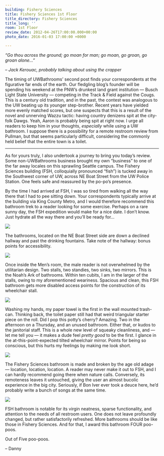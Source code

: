 ```yaml
---
building: Fishery Sciences
title: Fishery Sciences 1st Floor
title_directory: Fishery Sciences
title_long: ''
room: 1st Floor
review_date: 2012-04-26T17:00:00.000+00:00
photo_date: 2016-01-03 17:00:00 +0000

---
```

_“Go thou across the ground; go moan for man; go moan, go groan, go groan alone…”_

_– Jack Kerouac, probably talking about using the crapper_

The timing of UWBathrooms’ second post finds your correspondents at the figurative far ends of the earth. Our fledgling blog’s founder will be spending his weekend at the PNW’s drunkest land grant institution — Busch Light State University — competing in the Track & Field against the Cougs. This is a century old tradition, and in the past, the contest was analogous to the UW beating up its younger step-brother. Recent years have yielded more evenly matched scores, but one suspects that this is a result of the novel and unnerving Wazzu tactic: having country denizens spit at the city-folk Dawgs. Yeah, Aaron is probably being spit at right now. I urge all readers to keep him in your thoughts, _especially_ while using a UW bathroom. I suppose there is a possibility for a remote restroom review from Pullman, but that seems particularly difficult, considering the commonly held belief that the entire town is a toilet.

***

As for yours truly, I also undertook a journey to bring you today’s review. Some non-UWBathrooms business brought my own “business” to one of the far away locales on this sprawling Seattle campus. The Fishery Sciences building (FSH, colloquially pronounced “fish”) is tucked away in the Southwest corner of UW, across NE Boat Street from the UW Police Station. One feels safe and reassured by the po-po’s presence.

By the time I had arrived at FSH, I was so tired from walking all the way there that I had to pee sitting down. Your correspondents typically arrive at the building via King County Metro, and I would therefore recommend this bathroom trek to a reader looking for some exercise. Perhaps on a rare sunny day, the FSH expedition would make for a nice date. I don’t know. Just hydrate all the way there and you’ll be ready for…

<img src="/uw_bathrooms/uploads/fsh_hall.jpg" data-lity />

The bathrooms, located on the NE Boat Street side are down a declined hallway and past the drinking fountains. Take note of the hallway: bonus points for accessibility. 

<img src="/uw_bathrooms/uploads/fsh_1.jpg" data-lity />

Once inside the Men’s room, the male reader is not overwhelmed by the utilitarian design. Two stalls, two standies, two sinks, two mirrors. This is the Noah’s Ark of bathrooms. Within ten cubits, I am in the larger of the stalls, owing to my aforementioned weariness. Spacious and clean, this FSH bathroom gets more disabled access points for the construction of its wheelchair stall.

<img src="/uw_bathrooms/uploads/fsh_4.jpg" data-lity />

Washing my hands, my paper towel is the first in the wall mounted trash-can. Thinking back, the toilet paper still had that weird triangular starter piece on the roll. Did I pop this potty’s cherry? Amazing. Two in the afternoon on a Thursday, and an unused bathroom. Either that, or kudos to the janitorial staff. This is a whole new level of squeaky cleanliness, and — let me tell you — it makes a dude feel _pretty good_ to be the first. I glance in the at-this-point-expected tilted wheelchair mirror. Points for being so conscious, but this hurts my feelings by making me look short.

<img src="/uw_bathrooms/uploads/fsh_3.jpg" data-lity />

The Fishery Sciences bathroom is made and broken by the age old adage — location, location, location. A reader may never make it out to FSH, and I can hardly recommend going there when nature calls. Conversely, its remoteness leaves it untouched, giving the user an almost bucolic experience in the big city. Seriously, if Bon Iver ever took a deuce here, he’d probably write a bunch of songs at the same time.

<img src="/uw_bathrooms/uploads/fsh_2.jpg" data-lity />

FSH bathroom is notable for its virgin neatness, sparse functionality, and attention to the needs of all restroom users. One does not leave profoundly changed, but rather satisfactorily refreshed. More bathrooms should be like those in Fishery Sciences. And for that, I award this bathroom FOUR poo-poos.

Out of Five poo-poos.

– Danny